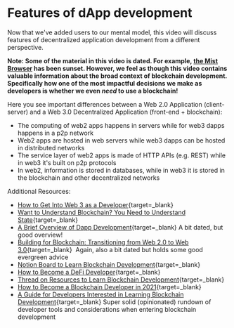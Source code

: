 # Features of dApp development

Now that we've added users to our mental model, this video will discuss features of decentralized application development from a different perspective.

**Note: Some of the material in this video is dated. For example, [the Mist Browser](https://github.com/ethereum/mist) has been sunset. However, we feel as though this video contains valuable information about the broad context of blockchain development. Specifically how one of the most impactful decisions we make as developers is whether we even *need* to use a blockchain!**

Here you see important differences between a Web 2.0 Application (client-server) and a Web 3.0 Decentralized Application (front-end + blockchain):

- The computing of web2 apps happens in servers while for web3 dapps happens in a p2p network
- Web2 apps are hosted in web servers while web3 dapps can be hosted in distributed networks
- The service layer of web2 apps is made of HTTP APIs (e.g. REST) while in web3 it's built on p2p protocols
- In web2, information is stored in databases, while in web3 it is stored in the blockchain and other decentralized networks

Additional Resources:

- [How to Get Into Web 3 as a Developer](https://dev.to/dabit3/how-to-get-into-ethereum-crypto-web3-as-a-developer-9l6){target=\_blank}
- [Want to Understand Blockchain? You Need to Understand State](https://consensys.net/blog/blockchain-explained/want-to-really-understand-blockchain-you-need-to-understand-state/){target=\_blank}
- [A Brief Overview of Dapp Development](https://thecontrol.co/a-brief-overview-of-dapp-development-b8ac1648322c){target=\_blank} A bit dated, but good overview!
- [Building for Blockchain: Transitioning from Web 2.0 to Web 3.0](https://blog.ycombinator.com/building-for-the-blockchain/){target=\_blank}  Again, also a bit dated but holds some good evergreen advice
- [Notion Board to Learn Blockchain Development](https://www.notion.so/Basecamp-55bd8855ed804a449985a0cec6540ae1){target=\_blank}
- [How to Become a DeFi Developer](https://defiweekly.substack.com/p/how-to-become-a-defi-developer){target=\_blank}
- [Thread on Resources to Learn Blockchain Development](https://web.archive.org/web/20220301101303/https://twitter.com/wslyvh/status/1405493777347739654){target=\_blank}
- [How to Become a Blockchain Developer in 2021](https://www.youtube.com/watch?v=OwSl2xwl2-w){target=\_blank}
- [A Guide for Developers Interested in Learning Blockchain Development](https://www.linumlabs.com/articles/a-guide-for-developers-interested-in-learning-blockchain-development){target=\_blank} Super solid (opinionated) rundown of developer tools and considerations when entering blockchain development

